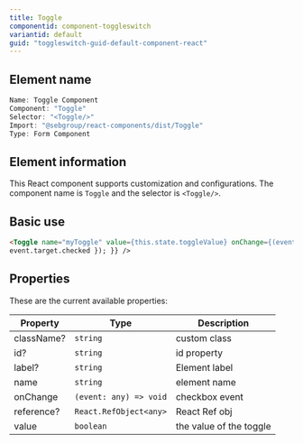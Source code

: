 ```yaml
---
title: Toggle
componentid: component-toggleswitch
variantid: default
guid: "toggleswitch-guid-default-component-react"
---
```


## Element name

```javascript
Name: Toggle Component
Component: "Toggle"
Selector: "<Toggle/>"
Import: "@sebgroup/react-components/dist/Toggle"
Type: Form Component
```

## Element information

This React component supports customization and configurations. The component name is `Toggle` and the selector is `<Toggle/>`.

## Basic use

```html
<Toggle name="myToggle" value={this.state.toggleValue} onChange={(event) => { this.setState({ toggleValue:
event.target.checked }); }} />
```

## Properties

These are the current available properties:

| Property   | Type                   | Description             |
| ---------- | ---------------------- | ----------------------- |
| className? | `string`               | custom class            |
| id?        | `string`               | id property             |
| label?     | `string`               | Element label           |
| name       | `string`               | element name            |
| onChange   | `(event: any) => void` | checkbox event          |
| reference? | `React.RefObject<any>` | React Ref obj           |
| value      | `boolean`              | the value of the toggle |
